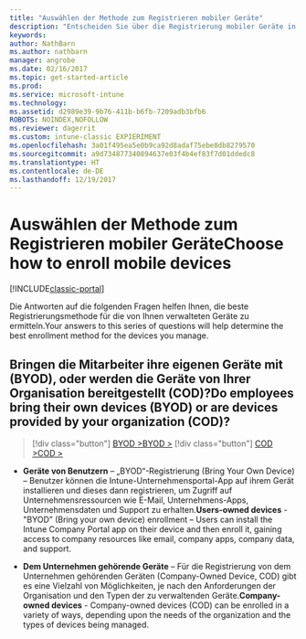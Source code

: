 ```yaml
---
title: "Auswählen der Methode zum Registrieren mobiler Geräte"
description: "Entscheiden Sie über die Registrierung mobiler Geräte in Intune durch Beantworten einiger einfacher Fragen"
keywords: 
author: NathBarn
ms.author: nathbarn
manager: angrobe
ms.date: 02/16/2017
ms.topic: get-started-article
ms.prod: 
ms.service: microsoft-intune
ms.technology: 
ms.assetid: d2989e39-9b76-411b-b6fb-7209adb3bfb6
ROBOTS: NOINDEX,NOFOLLOW
ms.reviewer: dagerrit
ms.custom: intune-classic EXPIERIMENT
ms.openlocfilehash: 3a01f495ea5e0b9ca92d8adaf75ebe8db8279570
ms.sourcegitcommit: a9d734877340894637e03f4b4ef83f7d01ddedc8
ms.translationtype: HT
ms.contentlocale: de-DE
ms.lasthandoff: 12/19/2017
---
```

# <a name="choose-how-to-enroll-mobile-devices"></a><span data-ttu-id="63e49-103">Auswählen der Methode zum Registrieren mobiler Geräte</span><span class="sxs-lookup"><span data-stu-id="63e49-103">Choose how to enroll mobile devices</span></span>

[!INCLUDE[classic-portal](../includes/classic-portal.md)]

<span data-ttu-id="63e49-104">Die Antworten auf die folgenden Fragen helfen Ihnen, die beste Registrierungsmethode für die von Ihnen verwalteten Geräte zu ermitteln.</span><span class="sxs-lookup"><span data-stu-id="63e49-104">Your answers to this series of questions will help determine the best enrollment method for the devices you manage.</span></span>

## <a name="do-employees-bring-their-own-devices-byod-or-are-devices-provided-by-your-organization-cod"></a><span data-ttu-id="63e49-105">**Bringen die Mitarbeiter ihre eigenen Geräte mit (BYOD), oder werden die Geräte von Ihrer Organisation bereitgestellt (COD)?**</span><span class="sxs-lookup"><span data-stu-id="63e49-105">**Do employees bring their own devices (BYOD) or are devices provided by your organization (COD)?**</span></span>

> [!div class="button"]
[<span data-ttu-id="63e49-106">BYOD ></span><span class="sxs-lookup"><span data-stu-id="63e49-106">BYOD ></span></span>](choose-how-to-enroll-devices2.md)
> [!div class="button"]
[<span data-ttu-id="63e49-107">COD ></span><span class="sxs-lookup"><span data-stu-id="63e49-107">COD ></span></span>](choose-how-to-enroll-devices3.md)

- <span data-ttu-id="63e49-108">**Geräte von Benutzern** – „BYOD“-Registrierung (Bring Your Own Device) – Benutzer können die Intune-Unternehmensportal-App auf ihrem Gerät installieren und dieses dann registrieren, um Zugriff auf Unternehmensressourcen wie E-Mail, Unternehmens-Apps, Unternehmensdaten und Support zu erhalten.</span><span class="sxs-lookup"><span data-stu-id="63e49-108">**Users-owned devices** - "BYOD” (Bring your own device) enrollment – Users can install the Intune Company Portal app on their device and then enroll it, gaining access to company resources like email, company apps, company data, and support.</span></span>  

- <span data-ttu-id="63e49-109">**Dem Unternehmen gehörende Geräte** – Für die Registrierung von dem Unternehmen gehörenden Geräten (Company-Owned Device, COD) gibt es eine Vielzahl von Möglichkeiten, je nach den Anforderungen der Organisation und den Typen der zu verwaltenden Geräte.</span><span class="sxs-lookup"><span data-stu-id="63e49-109">**Company-owned devices** - Company-owned devices (COD) can be enrolled in a variety of ways, depending upon the needs of the organization and the types of devices being managed.</span></span>
